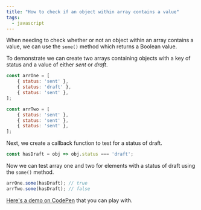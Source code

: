 ```yaml
---
title: "How to check if an object within array contains a value"
tags:
  - javascript
---
```

When needing to check whether or not an object within an array contains a value, we can use the `some()` method which returns a Boolean value.

To demonstrate we can create two arrays containing objects with a key of status and a value of either *sent* or *draft*.

```js
const arrOne = [
	{ status: 'sent' },
	{ status: 'draft' },
	{ status: 'sent' },
];

const arrTwo = [
	{ status: 'sent' },
	{ status: 'sent' },
	{ status: 'sent' },
];
```

Next, we create a callback function to test for a status of draft.

```js
const hasDraft = obj => obj.status === 'draft';
```

Now we can test array one and two for elements with a status of draft using the `some()` method.

```js
arrOne.some(hasDraft); // true
arrTwo.some(hasDraft); // false
```

[Here's a demo on CodePen](https://codepen.io/alexcarpenter/pen/qBWzPpN?editors=0011) that you can play with.
